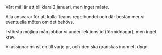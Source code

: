 Vårt mål är att bli klara 2 januari, men inget måste.

Alla ansvarar för att kolla Teams regelbundet och där bestämmer vi eventuella möten om det behövs.

I största möjliga mån jobbar vi under lektionstid (förmiddagar), men inget krav.

Vi assignar minst en till varje pr, och den ska granskas inom ett dygn.

